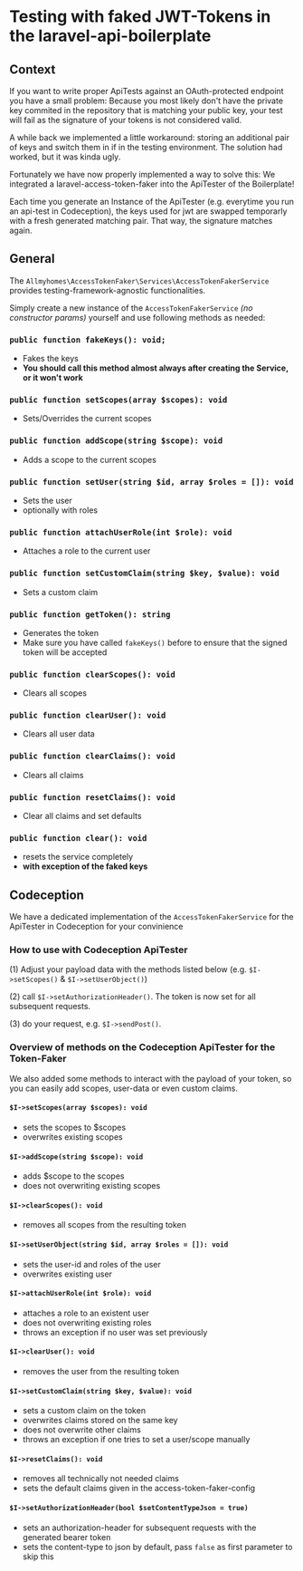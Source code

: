 # Testing with faked JWT-Tokens in the laravel-api-boilerplate

## Context

If you want to write proper ApiTests against an OAuth-protected endpoint you have a small problem:
Because you most likely don't have the private key commited in the repository that is matching your public key, your test will fail as the signature of your tokens is not considered valid.

A while back we implemented a little workaround: storing an additional pair of keys and switch them in if in the testing environment. The solution had worked, but it was kinda ugly.

Fortunately we have now properly implemented a way to solve this:
We integrated a laravel-access-token-faker into the ApiTester of the Boilerplate!

Each time you generate an Instance of the ApiTester (e.g. everytime you run an api-test in Codeception), the keys used for jwt are swapped temporarly with a fresh generated matching pair. That way, the signature matches again.

## General

The `Allmyhomes\AccessTokenFaker\Services\AccessTokenFakerService` provides testing-framework-agnostic functionalities.

Simply create a new instance of the `AccessTokenFakerService` *(no constructor params)* yourself and use following methods as needed:

### `public function fakeKeys(): void;`

- Fakes the keys
- **You should call this method almost always after creating the Service, or it won't work**

### `public function setScopes(array $scopes): void`

- Sets/Overrides the current scopes

### `public function addScope(string $scope): void`

- Adds a scope to the current scopes

### `public function setUser(string $id, array $roles = []): void`

- Sets the user
- optionally with roles

### `public function attachUserRole(int $role): void`

- Attaches a role to the current user

### `public function setCustomClaim(string $key, $value): void`

- Sets a custom claim

### `public function getToken(): string`

- Generates the token
- Make sure you have called `fakeKeys()` before to ensure that the signed token will be accepted

### `public function clearScopes(): void`

- Clears all scopes

### `public function clearUser(): void`

- Clears all user data

### `public function clearClaims(): void`

- Clears all claims

### `public function resetClaims(): void`

- Clear all claims and set defaults

### `public function clear(): void`

- resets the service completely
- **with exception of the faked keys**

## Codeception

We have a dedicated implementation of the `AccessTokenFakerService` for the ApiTester in Codeception for your convinience

### How to use with Codeception ApiTester

(1) Adjust your payload data with the methods listed below (e.g. `$I->setScopes()` & `$I->setUserObject()`)

(2) call `$I->setAuthorizationHeader()`. The token is now set for all subsequent requests.

(3) do your request, e.g. `$I->sendPost()`.

### Overview of methods on the Codeception ApiTester for the Token-Faker

We also added some methods to interact with the payload of your token, so you can easily add scopes, user-data or even custom claims.

#### `$I->setScopes(array $scopes): void`

- sets the scopes to $scopes
- overwrites existing scopes

#### `$I->addScope(string $scope): void`

- adds $scope to the scopes
- does not overwriting existing scopes

#### `$I->clearScopes(): void`

- removes all scopes from the resulting token

#### `$I->setUserObject(string $id, array $roles = []): void`

- sets the user-id and roles of the user
- overwrites existing user

#### `$I->attachUserRole(int $role): void`

- attaches a role to an existent user
- does not overwriting existing roles
- throws an exception if no user was set previously

#### `$I->clearUser(): void`

- removes the user from the resulting token

#### `$I->setCustomClaim(string $key, $value): void`

- sets a custom claim on the token
- overwrites claims stored on the same key
- does not overwrite other claims
- throws an exception if one tries to set a user/scope manually

#### `$I->resetClaims(): void`

- removes all technically not needed claims
- sets the default claims given in the access-token-faker-config

#### `$I->setAuthorizationHeader(bool $setContentTypeJson = true)`

- sets an authorization-header for subsequent requests with the generated bearer token
- sets the content-type to json by default, pass `false` as first parameter to skip this
